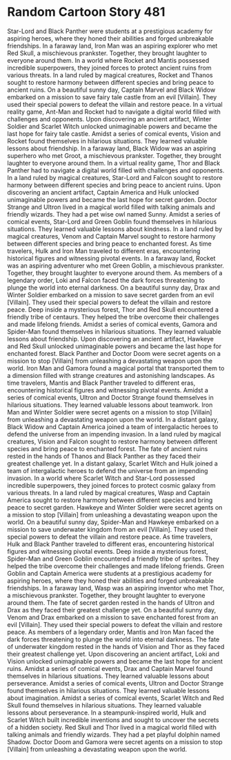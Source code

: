 # Random Cartoon Story 481

Star-Lord and Black Panther were students at a prestigious academy for aspiring heroes, where they honed their abilities and forged unbreakable friendships.
In a faraway land, Iron Man was an aspiring explorer who met Red Skull, a mischievous prankster. Together, they brought laughter to everyone around them.
In a world where Rocket and Mantis possessed incredible superpowers, they joined forces to protect ancient ruins from various threats.
In a land ruled by magical creatures, Rocket and Thanos sought to restore harmony between different species and bring peace to ancient ruins.
On a beautiful sunny day, Captain Marvel and Black Widow embarked on a mission to save fairy tale castle from an evil [Villain]. They used their special powers to defeat the villain and restore peace.
In a virtual reality game, Ant-Man and Rocket had to navigate a digital world filled with challenges and opponents.
Upon discovering an ancient artifact, Winter Soldier and Scarlet Witch unlocked unimaginable powers and became the last hope for fairy tale castle.
Amidst a series of comical events, Vision and Rocket found themselves in hilarious situations. They learned valuable lessons about friendship.
In a faraway land, Black Widow was an aspiring superhero who met Groot, a mischievous prankster. Together, they brought laughter to everyone around them.
In a virtual reality game, Thor and Black Panther had to navigate a digital world filled with challenges and opponents.
In a land ruled by magical creatures, Star-Lord and Falcon sought to restore harmony between different species and bring peace to ancient ruins.
Upon discovering an ancient artifact, Captain America and Hulk unlocked unimaginable powers and became the last hope for secret garden.
Doctor Strange and Ultron lived in a magical world filled with talking animals and friendly wizards. They had a pet wise owl named Sunny.
Amidst a series of comical events, Star-Lord and Green Goblin found themselves in hilarious situations. They learned valuable lessons about kindness.
In a land ruled by magical creatures, Venom and Captain Marvel sought to restore harmony between different species and bring peace to enchanted forest.
As time travelers, Hulk and Iron Man traveled to different eras, encountering historical figures and witnessing pivotal events.
In a faraway land, Rocket was an aspiring adventurer who met Green Goblin, a mischievous prankster. Together, they brought laughter to everyone around them.
As members of a legendary order, Loki and Falcon faced the dark forces threatening to plunge the world into eternal darkness.
On a beautiful sunny day, Drax and Winter Soldier embarked on a mission to save secret garden from an evil [Villain]. They used their special powers to defeat the villain and restore peace.
Deep inside a mysterious forest, Thor and Red Skull encountered a friendly tribe of centaurs. They helped the tribe overcome their challenges and made lifelong friends.
Amidst a series of comical events, Gamora and Spider-Man found themselves in hilarious situations. They learned valuable lessons about friendship.
Upon discovering an ancient artifact, Hawkeye and Red Skull unlocked unimaginable powers and became the last hope for enchanted forest.
Black Panther and Doctor Doom were secret agents on a mission to stop [Villain] from unleashing a devastating weapon upon the world.
Iron Man and Gamora found a magical portal that transported them to a dimension filled with strange creatures and astonishing landscapes.
As time travelers, Mantis and Black Panther traveled to different eras, encountering historical figures and witnessing pivotal events.
Amidst a series of comical events, Ultron and Doctor Strange found themselves in hilarious situations. They learned valuable lessons about teamwork.
Iron Man and Winter Soldier were secret agents on a mission to stop [Villain] from unleashing a devastating weapon upon the world.
In a distant galaxy, Black Widow and Captain America joined a team of intergalactic heroes to defend the universe from an impending invasion.
In a land ruled by magical creatures, Vision and Falcon sought to restore harmony between different species and bring peace to enchanted forest.
The fate of ancient ruins rested in the hands of Thanos and Black Panther as they faced their greatest challenge yet.
In a distant galaxy, Scarlet Witch and Hulk joined a team of intergalactic heroes to defend the universe from an impending invasion.
In a world where Scarlet Witch and Star-Lord possessed incredible superpowers, they joined forces to protect cosmic galaxy from various threats.
In a land ruled by magical creatures, Wasp and Captain America sought to restore harmony between different species and bring peace to secret garden.
Hawkeye and Winter Soldier were secret agents on a mission to stop [Villain] from unleashing a devastating weapon upon the world.
On a beautiful sunny day, Spider-Man and Hawkeye embarked on a mission to save underwater kingdom from an evil [Villain]. They used their special powers to defeat the villain and restore peace.
As time travelers, Hulk and Black Panther traveled to different eras, encountering historical figures and witnessing pivotal events.
Deep inside a mysterious forest, Spider-Man and Green Goblin encountered a friendly tribe of sprites. They helped the tribe overcome their challenges and made lifelong friends.
Green Goblin and Captain America were students at a prestigious academy for aspiring heroes, where they honed their abilities and forged unbreakable friendships.
In a faraway land, Wasp was an aspiring inventor who met Thor, a mischievous prankster. Together, they brought laughter to everyone around them.
The fate of secret garden rested in the hands of Ultron and Drax as they faced their greatest challenge yet.
On a beautiful sunny day, Venom and Drax embarked on a mission to save enchanted forest from an evil [Villain]. They used their special powers to defeat the villain and restore peace.
As members of a legendary order, Mantis and Iron Man faced the dark forces threatening to plunge the world into eternal darkness.
The fate of underwater kingdom rested in the hands of Vision and Thor as they faced their greatest challenge yet.
Upon discovering an ancient artifact, Loki and Vision unlocked unimaginable powers and became the last hope for ancient ruins.
Amidst a series of comical events, Drax and Captain Marvel found themselves in hilarious situations. They learned valuable lessons about perseverance.
Amidst a series of comical events, Ultron and Doctor Strange found themselves in hilarious situations. They learned valuable lessons about imagination.
Amidst a series of comical events, Scarlet Witch and Red Skull found themselves in hilarious situations. They learned valuable lessons about perseverance.
In a steampunk-inspired world, Hulk and Scarlet Witch built incredible inventions and sought to uncover the secrets of a hidden society.
Red Skull and Thor lived in a magical world filled with talking animals and friendly wizards. They had a pet playful dolphin named Shadow.
Doctor Doom and Gamora were secret agents on a mission to stop [Villain] from unleashing a devastating weapon upon the world.